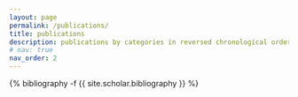 ```yaml
---
layout: page
permalink: /publications/
title: publications
description: publications by categories in reversed chronological order. generated by jekyll-scholar.
# nav: true
nav_order: 2
---
```

<!-- _pages/publications.md -->
<div class="publications">

{% bibliography -f {{ site.scholar.bibliography }} %}

</div>
